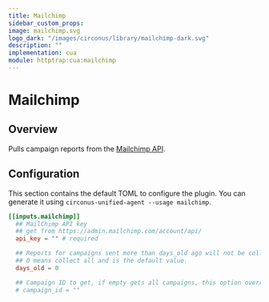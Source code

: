 ```yaml
---
title: Mailchimp
sidebar_custom_props:
image: mailchimp.svg
logo_dark: "/images/circonus/library/mailchimp-dark.svg"
description: ""
implementation: cua
module: httptrap:cua:mailchimp
---
```


# Mailchimp

## Overview

Pulls campaign reports from the [Mailchimp API](https://developer.mailchimp.com/).

## Configuration

This section contains the default TOML to configure the plugin. You can
generate it using `circonus-unified-agent --usage mailchimp`.

```toml
[[inputs.mailchimp]]
  ## MailChimp API key
  ## get from https://admin.mailchimp.com/account/api/
  api_key = "" # required

  ## Reports for campaigns sent more than days_old ago will not be collected.
  ## 0 means collect all and is the default value.
  days_old = 0

  ## Campaign ID to get, if empty gets all campaigns, this option overrides days_old
  # campaign_id = ""
```
